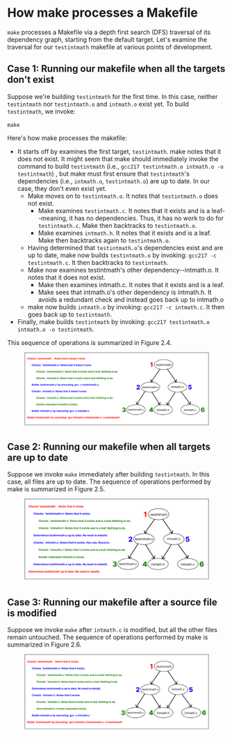 # How make processes a Makefile

`make` processes a Makefile via a depth first search (DFS) traversal of its dependency graph, starting from the default target. Let's examine the traversal for our `testintmath` makefile at various points of development.&#x20;

## Case 1: Running our makefile when all the targets don't exist

Suppose we're building `testintmath` for the first time. In this case, neither `testintmath` nor `testintmath.o` and `intmath.o` exist yet. To build `testintmath`, we invoke:&#x20;

```
make
```

Here's how make processes the makefile:

* It starts off by examines the first target, `testintmath`. make notes that it does not exist. It might seem that make should immediately invoke the command to build `testintmath` (i.e., `gcc217 testintmath.o intmath.o -o testintmath`) , but make must first ensure that `testintmath`'s dependencies (i.e., `intmath.o`, `testintmath.o`) are up to date. In our case, they don't even exist yet.&#x20;
  * Make moves on to `testintmath.o`. It notes that `testintmath.o` does not exist.&#x20;
    * Make examines `testintmath.c`. It notes that it exists and is a leaf--meaning, it has no dependencies. Thus, it has no work to do for `testintmath.c`. Make then backtracks to `testintmath.o`.
    * Make examines `intmath.h`. It notes that it exists and is a leaf. Make then backtracks again to `testintmath.o`.
  * Having determined that `testintmath.o`'s dependencies exist and are up to date, make now builds `testintmath.o` by invoking: `gcc217 -c testintmath.c`. It then backtracks to `testintmath`.&#x20;
  * Make now examines testintmath's other dependency--intmath.o. It notes that it does not exist.&#x20;
    * Make then examines intmath.c. It notes that it exists and is a leaf.&#x20;
    * Make sees that intmath.o's other dependency is intmath.h. It avoids a redundant check and instead goes back up to intmath.o
  * make now builds `intmath.o` by invoking: `gcc217 -c intmath.c`. It then goes back up to `testintmath`.&#x20;
* Finally, make builds `testintmath` by invoking: `gcc217 testintmath.o intmath.o -o testintmath`.

This sequence of operations is summarized in Figure 2.4.

<figure><img src="../../.gitbook/assets/Group 66 (5).png" alt=""><figcaption></figcaption></figure>

## Case 2: Running our makefile when all targets are up to date

Suppose we invoke `make` immediately after building `testintmath`. In this case, all files are up to date. The sequence of operations performed by make is summarized in Figure 2.5.

<figure><img src="../../.gitbook/assets/Group 67 (1).png" alt=""><figcaption></figcaption></figure>

## Case 3: Running our makefile after a source file is modified

Suppose we invoke `make` after `intmath.c` is modified, but all the other files remain untouched. The sequence of operations performed by make is summarized in Figure 2.6.

<figure><img src="../../.gitbook/assets/Group 68 (2).png" alt=""><figcaption></figcaption></figure>
